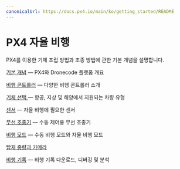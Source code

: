 ```yaml
---
canonicalUrl: https://docs.px4.io/main/ko/getting_started/README
---
```


# PX4 자율 비행

PX4를 이용한 기체 조립 방법과 조종 방법에 관한 기본 개념을 설명합니다.

[기본 개념](../getting_started/px4_basic_concepts.md) — PX4와 Dronecode 플랫폼 개요

[비행 콘트롤러](../getting_started/flight_controller_selection.md) — 다양한 비행 콘트롤러 소개

[기체 선택 ](../getting_started/frame_selection.md) — 항공, 지상 및 해양에서 지원되는 차량 유형

[센서](../getting_started/sensor_selection.md) — 자율 비행에 필요한 센서

[무선 조종기](../getting_started/rc_transmitter_receiver.md) — 수동 제어용 무선 조종기

[비행 모드](../getting_started/flight_modes.md) — 수동 비행 모드와 자율 비행 모드

[탑재 중량과 카메라](../payloads/README.md)

[비행 기록](../getting_started/flight_reporting.md) — 비행 기록 다운로드, 디버깅 및 분석

